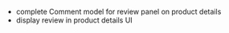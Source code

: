 * complete Comment model for review panel on product details
* display review in product details UI


